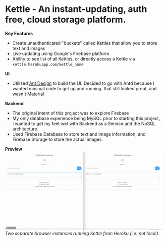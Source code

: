 # Kettle - An instant-updating, auth free, cloud storage platform.
__Key Features__
+ Create unauthenticated "buckets" called Kettles that allow you to store text and images
+ Live updating using Google's Firebase platform
+ Ability to see list of all Kettles, or directly access a Kettle via `kettle.herokuapp.com/kettle_name`

__UI__
+ Utilized [Ant Design](https://github.com/ant-design/ant-design) to build the UI. Decided to go with Antd because I wanted minimal code to get up and running, that still looked great, and wasn't Material

__Backend__
+ The original intent of this project was to explore Firebase
+ My only database experience being MySQL prior to starting this project, I wanted to get my feet wet with Backend as a Service and the NoSQL architecture.
+ Used Firebase Database to store text and image information, and Firebase Storage to store the actual images.


__Preview__
![](kettle.gif)
_Two separate browser instances running Kettle from Heroku (i.e. not local)._
